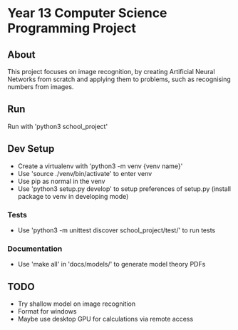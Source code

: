 # Year 13 Computer Science Programming Project
## About
This project focuses on image recognition, by creating Artificial Neural Networks from scratch and applying them to problems, such as recognising numbers from images.

## Run
Run with 'python3 school_project'

## Dev Setup
- Create a virtualenv with 'python3 -m venv {venv name}'
- Use 'source ./venv/bin/activate' to enter venv
- Use pip as normal in the venv
- Use 'python3 setup.py develop' to setup preferences of setup.py (install package to venv in developing mode)
### Tests
- Use 'python3 -m unittest discover school_project/test/' to run tests
### Documentation
- Use 'make all' in 'docs/models/' to generate model theory PDFs

## TODO
- Try shallow model on image recognition
- Format for windows
- Maybe use desktop GPU for calculations via remote access